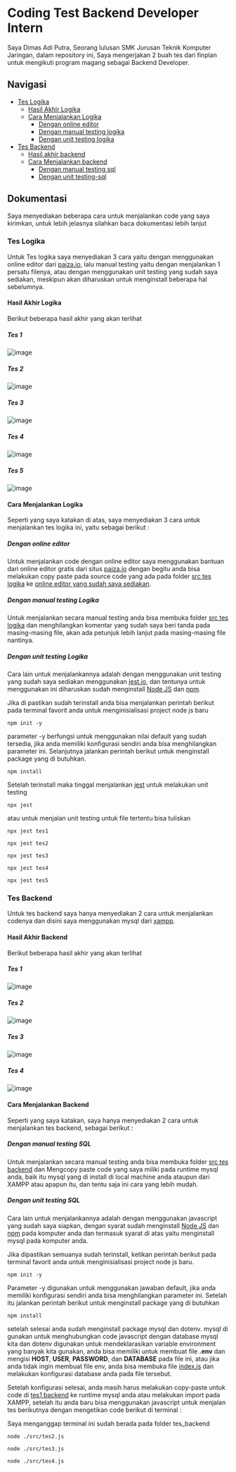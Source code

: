 # Coding Test Backend Developer Intern

Saya Dimas Adi Putra, Seorang lulusan SMK Jurusan Teknik Komputer Jaringan, dalam repository ini, Saya mengerjakan 2 buah tes dari finplan untuk mengikuti program magang sebagai Backend Developer.

## Navigasi

- [Tes Logika](#tes-logika)
  - [Hasil Akhir Logika](#hasil-akhir-logika)
  - [Cara Menjalankan Logika](#cara-menjalankan-logika)
    - [Dengan online editor](#dengan-online-editor)
    - [Dengan manual testing logika](#dengan-manual-testing-logika)
    - [Dengan unit testing logika](#dengan-unit-testing-logika)
- [Tes Backend](#tes-backend)
  - [Hasil akhir backend](#hasil-akhir-backend)
  - [Cara Menjalankan backend](#cara-menjalankan-backend)
    - [Dengan manual testing sql](#dengan-manual-testing-sql)
    - [Dengan unit testing-sql](#dengan-unit-testing-sql)

## Dokumentasi

Saya menyediakan beberapa cara untuk menjalankan code yang saya kirimkan, untuk lebih jelasnya silahkan baca dokumentasi lebih lanjut

### Tes Logika

Untuk Tes logika saya menyediakan 3 cara yaitu dengan menggunakan online editor dari [paiza.io](https://paiza.io/), lalu manual testing yaitu dengan menjalankan 1 persatu filenya, atau dengan menggunakan unit testing yang sudah saya sediakan, meskipun akan diharuskan untuk menginstall beberapa hal sebelumnya.

#### Hasil Akhir Logika

Berikut beberapa hasil akhir yang akan terlihat

##### Tes 1

![image](./tes_logika/screenshots/tes1_logika.png 'Tes 1 logika ketika di jalankan dengan unit testing jest')

##### Tes 2

![image](./tes_logika/screenshots/tes2_logika.png 'Tes 2 logika ketika di jalankan dengan unit testing jest')

##### Tes 3

![image](./tes_logika/screenshots/tes3_logika.png 'Tes 3 logika ketika di jalankan dengan unit testing jest')

##### Tes 4

![image](./tes_logika/screenshots/tes4_logika.png 'Tes 4 logika ketika di jalankan dengan unit testing jest')

##### Tes 5

![image](./tes_logika/screenshots/tes5_logika.png 'Tes 5 logika ketika di jalankan dengan unit testing jest')

#### Cara Menjalankan Logika

Seperti yang saya katakan di atas, saya menyediakan 3 cara untuk menjalankan tes logika ini, yaitu sebagai berikut :

##### Dengan online editor

Untuk menjalankan code dengan online editor saya menggunakan bantuan dari online editor gratis dari situs [paiza.io](https://paiza.io) dengan begitu anda bisa melakukan copy paste pada source code yang ada pada folder [src tes logika](./tes_logika/src/) ke [online editor yang sudah saya sediakan](https://paiza.io/en/projects/new?language=javascript).

##### Dengan manual testing Logika

Untuk menjalankan secara manual testing anda bisa membuka folder [src tes logika](./tes_logika/src/) dan menghilangkan komentar yang sudah saya beri tanda pada masing-masing file, akan ada petunjuk lebih lanjut pada masing-masing file nantinya.

##### Dengan unit testing Logika

Cara lain untuk menjalankannya adalah dengan menggunakan unit testing yang sudah saya sediakan menggunakan [jest.io](https://jestjs.io), dan tentunya untuk menggunakan ini diharuskan sudah menginstall [Node JS](https://nodejs.org) dan [npm](https://npmjs.com).

Jika di pastikan sudah terinstall anda bisa menjalankan perintah berikut pada terminal favorit anda untuk menginisialisasi project node js baru

```
npm init -y
```

parameter -y berfungsi untuk menggunakan nilai default yang sudah tersedia, jika anda memiliki konfigurasi sendiri anda bisa menghilangkan parameter ini. Selanjutnya jalankan perintah berikut untuk menginstall package yang di butuhkan.

```
npm install
```

Setelah terinstall maka tinggal menjalankan [jest](https://jestjs.io) untuk melakukan unit testing

```
npx jest
```

atau untuk menjalan unit testing untuk file tertentu bisa tuliskan

```
npx jest tes1
```

```
npx jest tes2
```

```
npx jest tes3
```

```
npx jest tes4
```

```
npx jest tes5
```

### Tes Backend

Untuk tes backend saya hanya menyediakan 2 cara untuk menjalankan codenya dan disini saya menggunakan mysql dari [xampp](https://www.apachefriends.org/download.html).

#### Hasil Akhir Backend

Berikut beberapa hasil akhir yang akan terlihat

##### Tes 1

![image](./tes_backend/screenshots/tes1_backend.png 'Tes 1 logika ketika di jalankan dengan unit testing jest')

##### Tes 2

![image](./tes_backend/screenshots/tes2_backend.png 'Tes 2 logika ketika di jalankan dengan unit testing jest')

##### Tes 3

![image](./tes_backend/screenshots/tes3_backend.png 'Tes 3 logika ketika di jalankan dengan unit testing jest')

##### Tes 4

![image](./tes_backend/screenshots/tes4_backend.png 'Tes 4 logika ketika di jalankan dengan unit testing jest')

#### Cara Menjalankan Backend

Seperti yang saya katakan, saya hanya menyediakan 2 cara untuk menjalankan tes backend, sebagai berikut :

##### Dengan manual testing SQL

Untuk menjalankan secara manual testing anda bisa membuka folder [src tes backend](./tes_backend/src/) dan Mengcopy paste code yang saya miliki pada runtime mysql anda, baik itu mysql yang di install di local machine anda ataupun dari XAMPP atau apapun itu, dan tentu saja ini cara yang lebih mudah.

##### Dengan unit testing SQL

Cara lain untuk menjalankannya adalah dengan menggunakan javascript yang sudah saya siapkan, dengan syarat sudah menginstall [Node JS](https://nodejs.org) dan [npm](https://npmjs.com) pada komputer anda dan termasuk syarat di atas yaitu menginstall mysql pada komputer anda.

Jika dipastikan semuanya sudah terinstall, ketikan perintah berikut pada terminal favorit anda untuk menginisialisasi project node js baru.

```
npm init -y
```

Parameter -y digunakan untuk menggunakan jawaban default, jika anda memiliki konfigurasi sendiri anda bisa menghilangkan parameter ini. Setelah itu jalankan perintah berikut untuk menginstall package yang di butuhkan

```
npm install
```

setelah selesai anda sudah menginstall package mysql dan dotenv. mysql di gunakan untuk menghubungkan code javascript dengan database mysql kita dan dotenv digunakan untuk mendeklarasikan variable environment yang banyak kita gunakan, anda bisa memiliki untuk membuat file **.env** dan mengisi **HOST**, **USER**, **PASSWORD**, dan **DATABASE** pada file ini, atau jika anda tidak ingin membuat file env, anda bisa membuka file [index.js](./tes_backend/index.js) dan melakukan konfigurasi database anda pada file tersebut.

Setelah konfigurasi selesai, anda masih harus melakukan copy-paste untuk code di [tes1 backend](./tes_backend/sql/tes1.sql) ke runtime mysql anda atau melakukan import pada XAMPP, setelah itu anda baru bisa menggunakan javascript untuk menjalan tes berikutnya dengan mengetikan code berikut di terminal :

Saya menganggap terminal ini sudah berada pada folder tes_backend

```
node ./src/tes2.js
```

```
node ./src/tes3.js
```

```
node ./src/tes4.js
```
